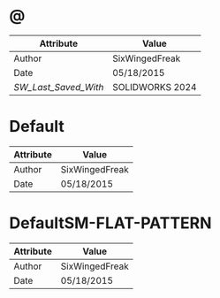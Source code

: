 # @
| Attribute | Value |
| ---  | ---     |
| Author | SixWingedFreak |
| Date | 05/18/2015 |
| _SW_Last_Saved_With_ | SOLIDWORKS 2024 |
# Default
| Attribute | Value |
| ---  | ---     |
| Author | SixWingedFreak |
| Date | 05/18/2015 |
# DefaultSM-FLAT-PATTERN
| Attribute | Value |
| ---  | ---     |
| Author | SixWingedFreak |
| Date | 05/18/2015 |
